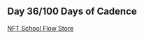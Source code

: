 ## Day 36/100 Days of Cadence

[NFT School Flow Store](https://nftschool.dev/tutorial/flow-nft-marketplace/#building-a-flow-nft-pet-store)
